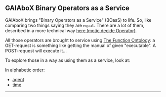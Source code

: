 ## GAIAboX Binary Operators as a Service 

GAIAboX brings "Binary Operators as a Service" (BOaaS) to life.
 So, like comparing two things saying they are `equal`. There are a
 lot of them, described in a more technical way
 [here (motic.decide Operator)](https://github.com/nicosResearchAndDevelopment/nrd-motic/tree/master/decide/operator).
 
All those operators are brought to service using [The Function Ontology](https://fno.io/spec/): a GET-request is
 something like getting the manual of given "executable". A POST-request will execute it...

To explore those in a way as using them as a service, look at:
 
In alphabetic order:

- [agent](./agent/README.md)
- [time](./time/README.md)

---